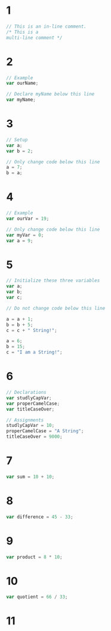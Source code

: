 # 	1

```js
// This is an in-line comment.
/* This is a
multi-line comment */

```

#	2

```js
// Example
var ourName;

// Declare myName below this line
var myName;

```

#	3

```js
// Setup
var a;
var b = 2;

// Only change code below this line
a = 7;
b = a;

```

#	4

```js
// Example
var ourVar = 19;

// Only change code below this line
var myVar = 0;
var a = 9;

```

#	5

```js
// Initialize these three variables
var a;
var b;
var c;

// Do not change code below this line

a = a + 1;
b = b + 5;
c = c + " String!";

a = 6;
b = 15;
c = "I am a String!";

```

#	6

```js
// Declarations
var studlyCapVar;
var properCamelCase;
var titleCaseOver;

// Assignments
studlyCapVar = 10;
properCamelCase = "A String";
titleCaseOver = 9000;

```

#	7

```js
var sum = 10 + 10;

```

#	8

```js
var difference = 45 - 33;

```

#	9

```js
var product = 8 * 10;

```

#	10

```js
var quotient = 66 / 33;

```

#	11
